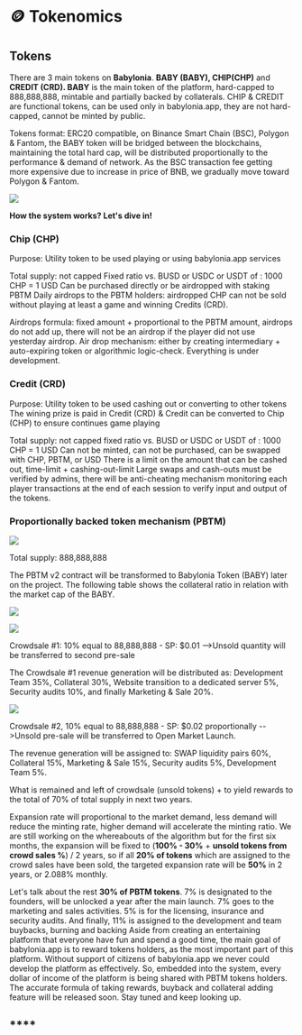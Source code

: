 # 🪙 Tokenomics

## **Tokens** <a href="#swamp-reward-distribution" id="swamp-reward-distribution"></a>

There are 3 main tokens on **Babylonia**. **BABY (BABY), CHIP(CHP)** and **CREDIT (CRD).  BABY** is the main token of the platform, hard-capped to 888,888,888, mintable and partially backed by collaterals. CHIP & CREDIT are functional tokens, can be used only in babylonia.app, they are not hard-capped, cannot be minted by public.&#x20;

Tokens format: ERC20 compatible, on Binance Smart Chain (BSC), Polygon & Fantom, the BABY token will be bridged between the blockchains, maintaining the total hard cap, will be distributed proportionally to the performance & demand of network. As the BSC transaction fee getting more expensive due to increase in price of BNB, we gradually move toward Polygon & Fantom.

![](.gitbook/assets/SLIDES\_TOKEN\_004\_4x3\_withLogo.jpg)

**How the system works? Let's dive in!**

### Chip (CHP)&#x20;

Purpose: Utility token to be used playing or using babylonia.app services&#x20;

Total supply: not capped Fixed ratio vs. BUSD or USDC or USDT of : 1000 CHP = 1 USD Can be purchased directly or be airdropped with staking PBTM Daily airdrops to the PBTM holders: airdropped CHP can not be sold without playing at least a game and winning Credits (CRD).

Airdrops formula: fixed amount + proportional to the PBTM amount, airdrops do not add up, there will not be an airdrop if the player did not use yesterday airdrop. Air drop mechanism: either by creating intermediary + auto-expiring token or algorithmic logic-check. Everything is under development.

### Credit (CRD)&#x20;

Purpose: Utility token to be used cashing out or converting to other tokens The wining prize is paid in Credit (CRD) & Credit can be converted to Chip (CHP) to ensure continues game playing

Total supply: not capped fixed ratio vs. BUSD or USDC or USDT of : 1000 CHP = 1 USD Can not be minted, can not be purchased, can be swapped with CHP, PBTM, or USD There is a limit on the amount that can be cashed out, time-limit + cashing-out-limit Large swaps and cash-outs must be verified by admins, there will be anti-cheating mechanism monitoring each player transactions at the end of each session to verify input and output of the tokens.

### Proportionally backed token mechanism (PBTM)&#x20;

![](.gitbook/assets/SLIDES\_TOKENDISTRIBUTION\_002\_4x3\_withLogo.jpg)

Total supply: 888,888,888

The PBTM v2 contract will be transformed to Babylonia Token (BABY) later on the project. The following table shows the collateral ratio in relation with the market cap of the BABY.

![](<.gitbook/assets/PAGES\_Collateral Ratio\_01.jpg>)

&#x20;

![](.gitbook/assets/SLIDES\_CROWDSALE#1\_distri\_001\_4x3\_withLogo.jpg)

Crowdsale #1: 10% equal to 88,888,888 - SP: $0.01 -->Unsold quantity will be transferred to second pre-sale&#x20;

The Crowdsale #1 revenue generation will be distributed as: Development Team 35%, Collateral 30%, Website transition to a dedicated server 5%, Security audits 10%, and finally Marketing & Sale 20%.

![](.gitbook/assets/SLIDES\_CROWDSALE#2\_distri\_001\_4x3\_withLogo.jpg)

Crowdsale #2, 10% equal to 88,888,888 - SP: $0.02 proportionally -->Unsold pre-sale will be transferred to Open Market Launch.

The revenue generation will be assigned to: SWAP liquidity pairs 60%, Collateral 15%, Marketing & Sale 15%, Security audits 5%, Development Team 5%.

What is remained and left of crowdsale (unsold tokens) + to yield rewards to the total of 70% of total supply in next two years.&#x20;

Expansion rate will proportional to the market demand, less demand will reduce the minting rate, higher demand will accelerate the minting ratio. We are still working on the whereabouts of the algorithm but for the first six months, the expansion will be fixed to (**100% - 30%** + **unsold tokens from crowd sales %**) / 2 years, so if all **20% of tokens** which are assigned to the crowd sales have been sold, the targeted expansion rate will be **50%** in 2 years, or 2.088% monthly.&#x20;

Let's talk about the rest **30% of PBTM tokens**. 7% is designated to the founders, will be unlocked a year after the main launch. 7% goes to the marketing and sales activities. 5% is for the licensing, insurance and security audits. And finally, 11% is assigned to the development and team buybacks, burning and backing Aside from creating an entertaining platform that everyone have fun and spend a good time, the main goal of babylonia.app is to reward tokens holders, as the most important part of this platform. Without support of citizens of babylonia.app we never could develop the platform as effectively. So, embedded into the system, every dollar of income of the platform is being shared with PBTM tokens holders. The accurate formula of taking rewards, buyback and collateral adding feature will be released soon. Stay tuned and keep looking up.

## **** <a href="#all-vaults-including-swamp-vaults" id="all-vaults-including-swamp-vaults"></a>
